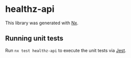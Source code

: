 # healthz-api

This library was generated with [Nx](https://nx.dev).

## Running unit tests

Run `nx test healthz-api` to execute the unit tests via [Jest](https://jestjs.io).
